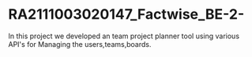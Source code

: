# RA2111003020147_Factwise_BE-2-

In this project we developed an team project planner tool using various API's for Managing the users,teams,boards.
